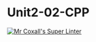 # Unit2-02-CPP
[![Mr Coxall's Super Linter](https://github.com/ICS3U-Programming-TamerZ/Unit2-02-CPP/workflows/Mr%20Coxall's%20Super%20Linter/badge.svg)](https://github.com/ICS3U-Programming-TamerZ/Unit2-02-CPP/actions/)
